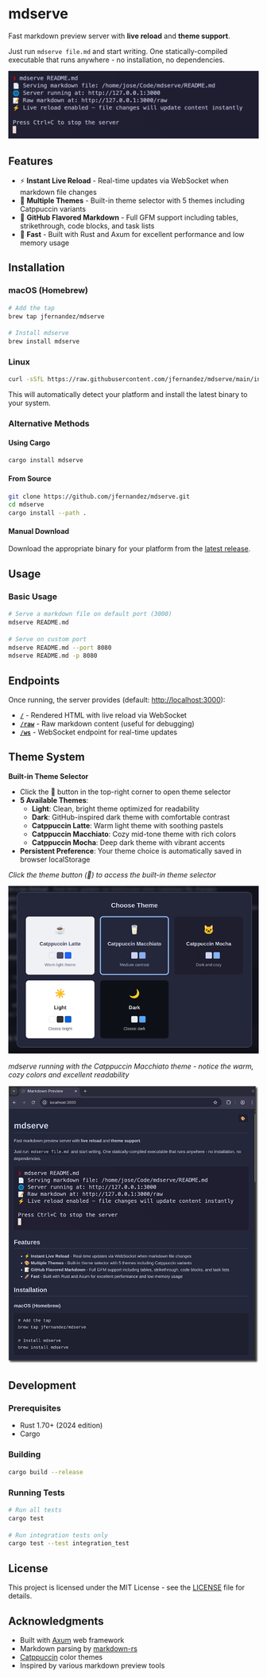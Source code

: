 # mdserve

Fast markdown preview server with **live reload** and **theme support**.

Just run `mdserve file.md` and start writing. One statically-compiled executable that runs anywhere - no installation, no dependencies.

![Terminal output when starting mdserve](mdserve-terminal-output.png)

## Features

- ⚡ **Instant Live Reload** - Real-time updates via WebSocket when markdown file changes
- 🎨 **Multiple Themes** - Built-in theme selector with 5 themes including Catppuccin variants
- 📝 **GitHub Flavored Markdown** - Full GFM support including tables, strikethrough, code blocks, and task lists
- 🚀 **Fast** - Built with Rust and Axum for excellent performance and low memory usage

## Installation

### macOS (Homebrew)

```bash
# Add the tap
brew tap jfernandez/mdserve

# Install mdserve
brew install mdserve
```

### Linux

```bash
curl -sSfL https://raw.githubusercontent.com/jfernandez/mdserve/main/install.sh | bash
```

This will automatically detect your platform and install the latest binary to your system.

### Alternative Methods

#### Using Cargo

```bash
cargo install mdserve
```

#### From Source

```bash
git clone https://github.com/jfernandez/mdserve.git
cd mdserve
cargo install --path .
```

#### Manual Download

Download the appropriate binary for your platform from the [latest release](https://github.com/jfernandez/mdserve/releases/latest).

## Usage

### Basic Usage

```bash
# Serve a markdown file on default port (3000)
mdserve README.md

# Serve on custom port
mdserve README.md --port 8080
mdserve README.md -p 8080
```


## Endpoints

Once running, the server provides (default: [http://localhost:3000](http://localhost:3000)):

- **[`/`](http://localhost:3000/)** - Rendered HTML with live reload via WebSocket
- **[`/raw`](http://localhost:3000/raw)** - Raw markdown content (useful for debugging)
- **[`/ws`](http://localhost:3000/ws)** - WebSocket endpoint for real-time updates

## Theme System

**Built-in Theme Selector**
- Click the 🎨 button in the top-right corner to open theme selector
- **5 Available Themes**:
  - **Light**: Clean, bright theme optimized for readability
  - **Dark**: GitHub-inspired dark theme with comfortable contrast
  - **Catppuccin Latte**: Warm light theme with soothing pastels
  - **Catppuccin Macchiato**: Cozy mid-tone theme with rich colors
  - **Catppuccin Mocha**: Deep dark theme with vibrant accents
- **Persistent Preference**: Your theme choice is automatically saved in browser localStorage

*Click the theme button (🎨) to access the built-in theme selector*

![Theme picker interface](mdserve-theme-picker.png)

*mdserve running with the Catppuccin Macchiato theme - notice the warm, cozy colors and excellent readability*

![mdserve with Catppuccin Macchiato theme](mdserve-catppuccin-macchiato.png)


## Development

### Prerequisites

- Rust 1.70+ (2024 edition)
- Cargo

### Building

```bash
cargo build --release
```

### Running Tests

```bash
# Run all tests
cargo test

# Run integration tests only
cargo test --test integration_test
```




## License

This project is licensed under the MIT License - see the [LICENSE](LICENSE) file for details.

## Acknowledgments

- Built with [Axum](https://github.com/tokio-rs/axum) web framework
- Markdown parsing by [markdown-rs](https://github.com/wooorm/markdown-rs)
- [Catppuccin](https://catppuccin.com/) color themes
- Inspired by various markdown preview tools
